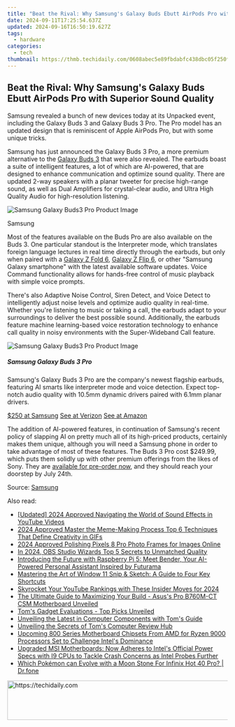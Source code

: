```yaml
---
title: "Beat the Rival: Why Samsung's Galaxy Buds Ebutt AirPods Pro with Superior Sound Quality"
date: 2024-09-11T17:25:54.637Z
updated: 2024-09-16T16:50:19.627Z
tags:
  - hardware
categories:
  - tech
thumbnail: https://thmb.techidaily.com/0608abec5e89fbdabfc438dbc05f250f26c6343ebf5ad117060d9466fac18ee3.jpg
---
```


## Beat the Rival: Why Samsung's Galaxy Buds Ebutt AirPods Pro with Superior Sound Quality

Samsung revealed a bunch of new devices today at its Unpacked event, including the Galaxy Buds 3 and Galaxy Buds 3 Pro. The Pro model has an updated design that is reminiscent of Apple AirPods Pro, but with some unique tricks.

 Samsung has just announced the Galaxy Buds 3 Pro, a more premium alternative to the [Galaxy Buds 3](https://sound-issues.techidaily.com/troubleshooting-silent-microphones-a-step-by-step-guide-to-restoring-voice-chat-in-discord/) that were also revealed. The earbuds boast a suite of intelligent features, a lot of which are AI-powered, that are designed to enhance communication and optimize sound quality. There are updated 2-way speakers with a planar tweeter for precise high-range sound, as well as Dual Amplifiers for crystal-clear audio, and Ultra High Quality Audio for high-resolution listening.

![Samsung Galaxy Buds3 Pro Product Image](https://static1.howtogeekimages.com/wordpress/wp-content/uploads/2024/07/buds3-pro-product-image-1.jpg) 

Samsung

 Most of the features available on the Buds Pro are also available on the Buds 3\. One particular standout is the Interpreter mode, which translates foreign language lectures in real time directly through the earbuds, but only when paired with a [Galaxy Z Fold 6](https://screen-activity-recording.techidaily.com/new-vsf-video-capture-insights-a-critical-look-for-2024/), [Galaxy Z Flip 6](https://twitter-videos.techidaily.com/no-cash-all-fun-turning-twitter-vids-into-gifs-for-2024/), or other "Samsung Galaxy smartphone" with the latest available software updates. Voice Command functionality allows for hands-free control of music playback with simple voice prompts.

 There's also Adaptive Noise Control, Siren Detect, and Voice Detect to intelligently adjust noise levels and optimize audio quality in real-time. Whether you're listening to music or taking a call, the earbuds adapt to your surroundings to deliver the best possible sound. Additionally, the earbuds feature machine learning-based voice restoration technology to enhance call quality in noisy environments with the Super-Wideband Call feature.

![Samsung Galaxy Buds3 Pro Product Image](https://static1.howtogeekimages.com/wordpress/wp-content/uploads/2024/07/buds3-pro-product-image-1.jpg) 

#####  Samsung Galaxy Buds 3 Pro

Samsung's Galaxy Buds 3 Pro are the company's newest flagship earbuds, featuring AI smarts like interpreter mode and voice detection. Expect top-notch audio quality with 10.5mm dynamic drivers paired with 6.1mm planar drivers.

[$250 at Samsung](https://shop-links.co/link/?exclusive=1&publisher_slug=itechdaily19598&url=https%3A%2F%2Fwww.samsung.com%2Fus%2Fmobile-audio%2Fgalaxy-buds3-pro%2F) [See at Verizon](https://www.anrdoezrs.net/links/3607085/type/dlg/sid/UUhtgUeUpU2004079/https://www.verizon.com/products/samsung-galaxy-buds3-pro/) [See at Amazon](https://amazon.com/dp/B0D64T6VS5?tag=hotoge-20&ascsubtag=UUhtgUeUpU2004079&asc%5Frefurl=https%3A%2F%2Fwww.howtogeek.com%2Fsamsung-galaxy-buds-3-pro-reveal%2F&asc%5Fcampaign=Short-Term) 

 The addition of AI-powered features, in continuation of Samsung's recent policy of slapping AI on pretty much all of its high-priced products, certainly makes them unique, although you will need a Samsung phone in order to take advantage of most of these features. The Buds 3 Pro cost $249.99, which puts them solidly up with other premium offerings from the likes of Sony. They are [available for pre-order now](https://shop-links.co/link/?exclusive=1&publisher_slug=itechdaily19598&url=https%3A%2F%2Fwww.samsung.com%2Fus%2Fmobile-audio%2Fgalaxy-buds3-pro%2F), and they should reach your doorstep by July 24th.

 Source: [Samsung](https://shop-links.co/link/?exclusive=1&publisher_slug=itechdaily19598&url=https%3A%2F%2Fnews.samsung.com%2Fglobal%2Fsamsung-galaxy-z-fold-6-and-z-flip-6-elevate-galaxy-ai-to-new-heights)

<ins class="adsbygoogle"
     style="display:block"
     data-ad-format="autorelaxed"
     data-ad-client="ca-pub-7571918770474297"
     data-ad-slot="1223367746"></ins>

<ins class="adsbygoogle"
     style="display:block"
     data-ad-client="ca-pub-7571918770474297"
     data-ad-slot="8358498916"
     data-ad-format="auto"
     data-full-width-responsive="true"></ins>

<span class="atpl-alsoreadstyle">Also read:</span>
<div><ul>
<li><a href="https://youtube-tips.techidaily.com/ed-2024-approved-navigating-the-world-of-sound-effects-in-youtube-videos/"><u>[Updated] 2024 Approved Navigating the World of Sound Effects in YouTube Videos</u></a></li>
<li><a href="https://extra-support.techidaily.com/2024-approved-master-the-meme-making-process-top-6-techniques-that-define-creativity-in-gifs/"><u>2024 Approved Master the Meme-Making Process Top 6 Techniques That Define Creativity in GIFs</u></a></li>
<li><a href="https://extra-skills.techidaily.com/2024-approved-polishing-pixels-8-pro-photo-frames-for-images-online/"><u>2024 Approved Polishing Pixels 8 Pro Photo Frames for Images Online</u></a></li>
<li><a href="https://video-capture.techidaily.com/in-2024-obs-studio-wizards-top-5-secrets-to-unmatched-quality/"><u>In 2024, OBS Studio Wizards Top 5 Secrets to Unmatched Quality</u></a></li>
<li><a href="https://hardware-reviews.techidaily.com/introducing-the-future-with-raspberry-pi-5-meet-bender-your-ai-powered-personal-assistant-inspired-by-futurama/"><u>Introducing the Future with Raspberry Pi 5: Meet Bender, Your AI-Powered Personal Assistant Inspired by Futurama</u></a></li>
<li><a href="https://technical-tips.techidaily.com/mastering-the-art-of-window-11-snip-and-sketch-a-guide-to-four-key-shortcuts/"><u>Mastering the Art of Window 11 Snip & Sketch: A Guide to Four Key Shortcuts</u></a></li>
<li><a href="https://facebook-video-footage.techidaily.com/skyrocket-your-youtube-rankings-with-these-insider-moves-for-2024/"><u>Skyrocket Your YouTube Rankings with These Insider Moves for 2024</u></a></li>
<li><a href="https://hardware-tips.techidaily.com/the-ultimate-guide-to-maximizing-your-build-asuss-pro-b760m-ct-csm-motherboard-unveiled/"><u>The Ultimate Guide to Maximizing Your Build - Asus's Pro B760M-CT CSM Motherboard Unveiled</u></a></li>
<li><a href="https://hardware-tips.techidaily.com/toms-gadget-evaluations-top-picks-unveiled/"><u>Tom's Gadget Evaluations - Top Picks Unveiled</u></a></li>
<li><a href="https://hardware-tips.techidaily.com/unveiling-the-latest-in-computer-components-with-toms-guide/"><u>Unveiling the Latest in Computer Components with Tom's Guide</u></a></li>
<li><a href="https://hardware-tips.techidaily.com/unveiling-the-secrets-of-toms-computer-review-hub/"><u>Unveiling the Secrets of Tom's Computer Review Hub</u></a></li>
<li><a href="https://hardware-tips.techidaily.com/upcoming-800-series-motherboard-chipsets-from-amd-for-ryzen-9000-processors-set-to-challenge-intels-dominance/"><u>Upcoming 800 Series Motherboard Chipsets From AMD for Ryzen 9000 Processors Set to Challenge Intel's Dominance</u></a></li>
<li><a href="https://hardware-tips.techidaily.com/upgraded-msi-motherboards-now-adheres-to-intels-official-power-specs-with-i9-cpus-to-tackle-crash-concerns-as-intel-probes-further/"><u>Upgraded MSI Motherboards: Now Adheres to Intel's Official Power Specs with I9 CPUs to Tackle Crash Concerns as Intel Probes Further</u></a></li>
<li><a href="https://android-pokemon-go.techidaily.com/which-pokemon-can-evolve-with-a-moon-stone-for-infinix-hot-40-pro-drfone-by-drfone-virtual-android/"><u>Which Pokémon can Evolve with a Moon Stone For Infinix Hot 40 Pro? | Dr.fone</u></a></li>
</ul></div>

<!-- affiliate ads begin -->
<a href="https://wigfever.sjv.io/c/5597632/2014859/22899" target="_top" id="2014859">
  <img src="//a.impactradius-go.com/display-ad/22899-2014859" border="0" alt="https://techidaily.com" width="728" height="90"/>
</a>
<img height="0" width="0" src="https://wigfever.sjv.io/i/5597632/2014859/22899" style="position:absolute;visibility:hidden;" border="0" />
<!-- affiliate ads end -->

